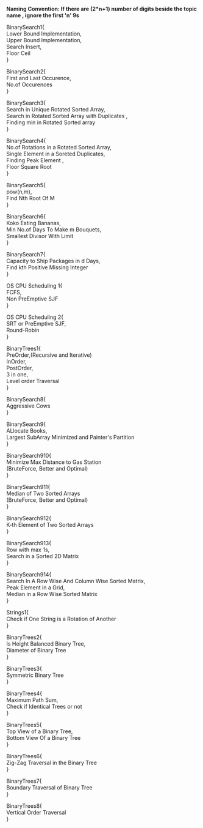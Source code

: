 **Naming Convention: If there are (2*n+1) number of digits beside the topic name , ignore the first 'n' 9s**


BinarySearch1{  
Lower Bound Implementation,  
Upper Bound Implementation,  
Search Insert,  
Floor Ceil  
}  

BinarySearch2{  
First and Last Occurence,  
No.of Occurences  
}  

BinarySearch3{  
Search in Unique Rotated Sorted Array,  
Search in Rotated Sorted Array with Duplicates ,    
Finding min in Rotated Sorted array  
}

BinarySearch4{  
No.of Rotations in a  Rotated Sorted Array,  
Single Element in a Soreted Duplicates,  
Finding Peak Element  ,   
Floor Square Root  
}

BinarySearch5{  
pow(n,m),  
Find Nth Root Of M  
}  

BinarySearch6{  
Koko Eating Bananas,  
Min No.of Days To Make m Bouquets,   
Smallest Divisor With Limit  
}

BinarySearch7{  
Capacity to Ship Packages in d Days,   
Find kth Positive Missing Integer  
}  

OS CPU Scheduling 1{  
FCFS,  
Non PreEmptive SJF  
}

OS CPU Scheduling 2{  
SRT or PreEmptive SJF,   
Round-Robin  
}

BinaryTrees1{  
PreOrder,(Recursive and Iterative)   
InOrder,   
PostOrder,   
3 in one,  
Level order Traversal   
}

BinarySearch8{   
Aggressive Cows   
}

BinarySearch9{  
ALlocate Books,   
Largest SubArray Minimized and Painter's Partition    
}

BinarySearch910{  
Minimize Max Distance to Gas Station   
(BruteForce, Better and Optimal)     
}

BinarySearch911{   
Median of Two Sorted Arrays   
(BruteForce, Better and Optimal)   
}

BinarySearch912{   
K-th Element of Two Sorted Arrays   
}

BinarySearch913{   
Row with max 1s,    
Search in a Sorted 2D Matrix      
}

BinarySearch914{   
Search In A Row Wise And Column Wise Sorted Matrix,    
Peak Element in a Grid,   
Median in a Row Wise Sorted Matrix    
}

Strings1{  
Check if One String is a Rotation of Another    
}

BinaryTrees2{   
Is Height Balanced Binary Tree,   
Diameter of Binary Tree    
}

BinaryTrees3{   
Symmetric Binary Tree   
}

BinaryTrees4{   
Maximum Path Sum,   
Check if Identical Trees or not  
}

BinaryTrees5{    
Top View of a Binary Tree,     
Bottom View Of a Binary Tree      
}

BinaryTrees6{    
Zig-Zag Traversal in the Binary Tree          
}

BinaryTrees7{        
Boundary Traversal of Binary Tree          
}

BinaryTrees8{   
Vertical Order Traversal     
}
